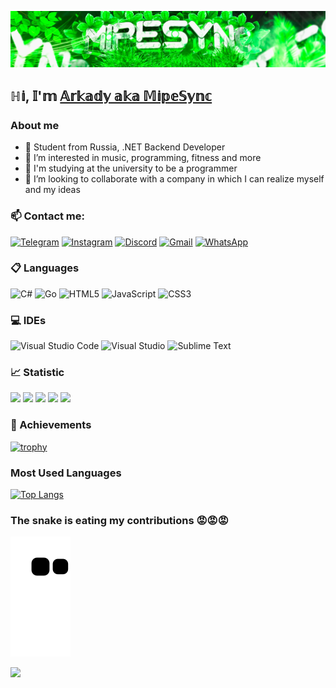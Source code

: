 ![MipeSync](https://github.com/mipesync/mipesync/blob/main/src/MipeHeader.jpg)

## ℍ𝕚, 𝕀'𝕞 [𝔸𝕣𝕜𝕒𝕕𝕪 𝕒𝕜𝕒 𝕄𝕚𝕡𝕖𝕊𝕪𝕟𝕔](https://instagram.com/a.r.ka.d.y)
### About me
- 👋 Student from Russia, .NET Backend Developer
- 👀 I’m interested in music, programming, fitness and more
- 🌱 I'm studying at the university to be a programmer
- 💞️ I’m looking to collaborate with a company in which I can realize myself and my ideas

### 📫 Contact me:
[![Telegram](https://img.shields.io/badge/Telegram-2CA5E0?style=for-the-badge&logo=telegram&logoColor=white)](https://t.me/om_nom_mfc)
[![Instagram](https://img.shields.io/badge/Instagram-%23E4405F.svg?style=for-the-badge&logo=Instagram&logoColor=white)](https://instagram.com/a.r.ka.d.y)
[![Discord](https://img.shields.io/badge/%3CServer%3E-%237289DA.svg?style=for-the-badge&logo=discord&logoColor=white)](https://discord.gg/9Bk58pSDep)
[![Gmail](https://img.shields.io/badge/Gmail-D14836?style=for-the-badge&logo=gmail&logoColor=white)](mailto:arhe414@gmail.com?subject=[GitHub])
[![WhatsApp](https://img.shields.io/badge/WhatsApp-25D366?style=for-the-badge&logo=whatsapp&logoColor=white)](https://wa.me/79534331282?text=%D0%9F%D1%80%D0%B8%D0%B2%D0%B5%D1%82!%20%F0%9F%91%8B)

### 📋 Languages
![C#](https://img.shields.io/badge/c%23-%23239120.svg?style=for-the-badge&logo=c-sharp&logoColor=white)
![Go](https://img.shields.io/badge/go-%2300ADD8.svg?style=for-the-badge&logo=go&logoColor=white)
![HTML5](https://img.shields.io/badge/html5-%23E34F26.svg?style=for-the-badge&logo=html5&logoColor=white)
![JavaScript](https://img.shields.io/badge/javascript-%23323330.svg?style=for-the-badge&logo=javascript&logoColor=%23F7DF1E)
![CSS3](https://img.shields.io/badge/css3-%231572B6.svg?style=for-the-badge&logo=css3&logoColor=white)

### 💻 IDEs
![Visual Studio Code](https://img.shields.io/badge/Visual%20Studio%20Code-0078d7.svg?style=for-the-badge&logo=visual-studio-code&logoColor=white)
![Visual Studio](https://img.shields.io/badge/Visual%20Studio-5C2D91.svg?style=for-the-badge&logo=visual-studio&logoColor=white)
![Sublime Text](https://img.shields.io/badge/sublime_text-%23575757.svg?style=for-the-badge&logo=sublime-text&logoColor=important)

### 📈 Statistic
![](https://github-profile-summary-cards.vercel.app/api/cards/profile-details?username=mipesync&theme=tokyonight)
![](https://github-profile-summary-cards.vercel.app/api/cards/most-commit-language?username=mipesync&theme=tokyonight)
![](https://github-profile-summary-cards.vercel.app/api/cards/repos-per-language?username=mipesync&theme=tokyonight)
![](https://github-profile-summary-cards.vercel.app/api/cards/stats?username=mipesync&theme=tokyonight)
![](https://github-profile-summary-cards.vercel.app/api/cards/productive-time?username=mipesync&theme=tokyonight)

### 🏺 Achievements
[![trophy](https://github-profile-trophy.vercel.app/?username=mipesync&theme=tokyonight&no-frame=true&colomn=6&row=1)](https://github.com/ryo-ma/github-profile-trophy)

### Most Used Languages
[![Top Langs](https://github-readme-stats.vercel.app/api/top-langs/?username=mipesync&layout=compact&theme=tokyonight)](https://github.com/anuraghazra/github-readme-stats)

### The snake is eating my contributions 😡😡😡
![snake gif](https://github.com/mipesync/mipesync/blob/output/github-contribution-grid-snake.svg)

![](https://komarev.com/ghpvc/?username=mipesync)
